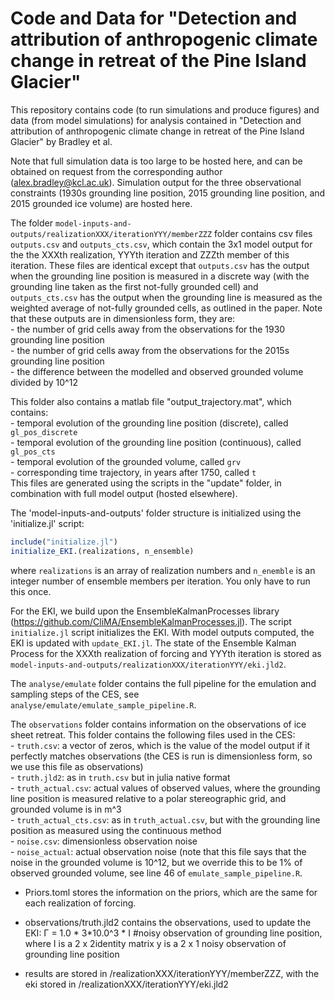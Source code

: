 # Code and Data for "Detection and attribution of anthropogenic climate change in retreat of the Pine Island Glacier"

This repository contains code (to run simulations and produce figures) and data (from model simulations) for analysis contained in "Detection and attribution of anthropogenic climate change in retreat of the Pine Island Glacier" by Bradley et al. 

Note that full simulation data is too large to be hosted here, and can be obtained on request from the corresponding author (alex.bradley@kcl.ac.uk). Simulation output for the three observational constraints (1930s grounding line position, 2015 grounding line position, and 2015 grounded ice volume) are hosted here.


The folder `model-inputs-and-outputs/realizationXXX/iterationYYY/memberZZZ` folder contains csv files `outputs.csv` and `outputs_cts.csv`, which contain the 3x1 model output for the the XXXth realization, YYYth iteration and ZZZth member of this iteration. These files are identical except that `outputs.csv` has the output when the grounding line position is measured in a discrete way (with the grounding line taken as the first not-fully grounded cell) and `outputs_cts.csv` has the output when the grounding line is measured as the weighted average of not-fully grounded cells, as outlined in the paper. Note that these outputs are in dimensionless form, they are:  
     - the number of grid cells away from the observations for the 1930 grounding line position  
     - the number of grid cells away from the observations for the 2015s grounding line position  
     - the difference between the modelled and observed grounded volume divided by 10^12 
     
This folder also contains a matlab file "output_trajectory.mat", which contains:  
     - temporal evolution of the grounding line position (discrete), called `gl_pos_discrete`  
     - temporal evolution of the grounding line position (continuous), called `gl_pos_cts`   
     - temporal evolution of the grounded volume, called `grv`  
     - corresponding time trajectory, in years after 1750, called `t`  
This files are generated using the scripts in the "update" folder, in combination with full model output (hosted elsewhere).

The 'model-inputs-and-outputs' folder structure is initialized using the 'initialize.jl' script:

```julia
include("initialize.jl")
initialize_EKI.(realizations, n_ensemble)
```

where `realizations` is an array of realization numbers and `n_enemble` is an integer number of ensemble members per iteration. You only have to run this once. 

For the EKI, we build upon the EnsembleKalmanProcesses library (https://github.com/CliMA/EnsembleKalmanProcesses.jl). The script `initialize.jl` script initializes the EKI. With model outputs computed, the EKI is updated with `update_EKI.jl`. The state of the Ensemble Kalman Process for the XXXth realization of forcing and YYYth iteration is stored as `model-inputs-and-outputs/realizationXXX/iterationYYY/eki.jld2`.

The `analyse/emulate` folder contains the full pipeline for the emulation and sampling steps of the CES, see `analyse/emulate/emulate_sample_pipeline.R`. 

The `observations` folder contains information on the observations of ice sheet retreat. This folder contains the following files used in the CES:  
     - `truth.csv`: a vector of zeros, which is the value of the model output if it perfectly matches observations (the CES is run is dimensionless form, so we use this file as observations)  
     - `truth.jld2`: as in `truth.csv` but in julia native format  
     - `truth_actual.csv`: actual values of observed values, where the grounding line position is measured relative to a polar stereographic grid, and grounded volume is in m^3  
     - `truth_actual_cts.csv`: as in `truth_actual.csv`, but with the grounding line position as measured using the continuous method  
     - `noise.csv`: dimensionless observation noise  
     - `noise_actual`: actual observation noise (note that this file says that the noise in the grounded volume is 10^12, but we override this to be 1% of observed grounded volume, see line 46 of `emulate_sample_pipeline.R`.  
     






- Priors.toml stores the information on the priors, which are the same for each realization of forcing.

- observations/truth.jld2 contains the observations, used to update the EKI:
     Γ = 1.0 * 3*10.0^3 * I #noisy observation of grounding line position, where I is a 2 x 2identity matrix
     y is a 2 x 1 noisy observation of grounding line position

- results are stored in /realizationXXX/iterationYYY/memberZZZ, with the eki stored in /realizationXXX/iterationYYY/eki.jld2
